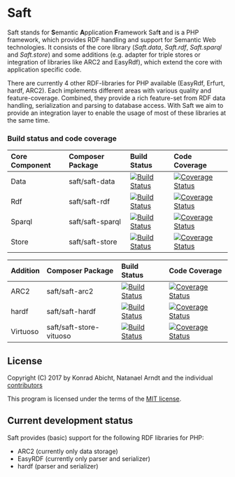 # Saft

Saft stands for **S**emantic **A**pplication **F**ramework Saf**t** and is a PHP framework, which provides RDF handling and support for Semantic Web technologies. It consists of the core library (_Saft.data_, _Saft.rdf_, _Saft.sparql_ and _Saft.store_) and some additions (e.g. adapter for triple stores or integration of libraries like ARC2 and EasyRdf), which extend the core with application specific code.

There are currently 4 other RDF-libraries for PHP available (EasyRdf, Erfurt, hardf, ARC2). Each implements different areas with various quality and feature-coverage. Combined, they provide a rich feature-set from RDF data handling, serialization and parsing to database access. With Saft we aim to provide an integration layer to enable the usage of most of these libraries at the same time.

### Build status and code coverage

| Core Component | Composer Package | Build Status                                                                                                              | Code Coverage                                                                                                                                                      |
|:---------------|:-----------|:---------------------------------------------------------------------------------------------------------------|:-------------------------------------------------------------------------------------------------------------------------------------------------------------------|
| Data        | saft/saft-data    | [![Build Status](https://travis-ci.org/SaftIng/Saft.data.svg?branch=master)](https://travis-ci.org/SaftIng/Saft.data)     | [![Coverage Status](https://coveralls.io/repos/github/SaftIng/Saft.data/badge.svg?branch=master)](https://coveralls.io/github/SaftIng/Saft.data?branch=master)     |
| Rdf         | saft/saft-rdf   | [![Build Status](https://travis-ci.org/SaftIng/Saft.rdf.svg?branch=master)](https://travis-ci.org/SaftIng/Saft.rdf)       | [![Coverage Status](https://coveralls.io/repos/github/SaftIng/Saft.rdf/badge.svg?branch=master)](https://coveralls.io/github/SaftIng/Saft.rdf?branch=master)       |
| Sparql      | saft/saft-sparql   | [![Build Status](https://travis-ci.org/SaftIng/Saft.sparql.svg?branch=master)](https://travis-ci.org/SaftIng/Saft.sparql) | [![Coverage Status](https://coveralls.io/repos/github/SaftIng/Saft.sparql/badge.svg?branch=master)](https://coveralls.io/github/SaftIng/Saft.sparql?branch=master) |
| Store       | saft/saft-store   | [![Build Status](https://travis-ci.org/SaftIng/Saft.store.svg?branch=master)](https://travis-ci.org/SaftIng/Saft.store)   | [![Coverage Status](https://coveralls.io/repos/github/SaftIng/Saft.store/badge.svg?branch=master)](https://coveralls.io/github/SaftIng/Saft.store?branch=master)   |

| Addition | Composer Package | Build Status                                                                                                                              | Code Coverage                                                                                                                                                                      |
|:---------|:----|:--------------------------------------------------------------------------------------------------------------------------------------|:-----------------------------------------------------------------------------------------------------------------------------------------------------------------------------------|
| ARC2   | saft/saft-arc2   | [![Build Status](https://travis-ci.org/SaftIng/Saft.arc2.svg?branch=master)](https://travis-ci.org/SaftIng/Saft.arc2)                     | [![Coverage Status](https://coveralls.io/repos/github/SaftIng/Saft.arc2/badge.svg?branch=master)](https://coveralls.io/github/SaftIng/Saft.arc2?branch=master)                     |
| hardf  | saft/saft-hardf   | [![Build Status](https://travis-ci.org/SaftIng/Saft.hardf.svg?branch=master)](https://travis-ci.org/SaftIng/Saft.hardf)                   | [![Coverage Status](https://coveralls.io/repos/github/SaftIng/Saft.hardf/badge.svg?branch=master)](https://coveralls.io/github/SaftIng/Saft.hardf?branch=master)                   |
| Virtuoso | saft/saft-store-vituoso | [![Build Status](https://travis-ci.org/SaftIng/Saft.store.virtuoso.svg?branch=master)](https://travis-ci.org/SaftIng/Saft.store.virtuoso) | [![Coverage Status](https://coveralls.io/repos/github/SaftIng/Saft.store.virtuoso/badge.svg?branch=master)](https://coveralls.io/github/SaftIng/Saft.store.virtuoso?branch=master) |

## License

Copyright (C) 2017 by Konrad Abicht, Natanael Arndt and the individual [contributors](CONTRIBUTORS)

This program is licensed under the terms of the [MIT license](https://github.com/SaftIng/Saft/blob/master/LICENSE).

## Current development status

Saft provides (basic) support for the following RDF libraries for PHP:

* ARC2 (currently only data storage)
* EasyRDF (currently only parser and serializer)
* hardf (parser and serializer)
